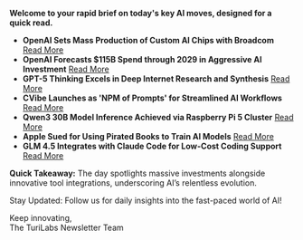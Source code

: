 <p><strong>Welcome to your rapid brief on today's key AI moves, designed for a quick read.</strong></p>
<ul>
<li><strong>OpenAI Sets Mass Production of Custom AI Chips with Broadcom</strong> <a href="https://www.ft.com/content/e8cc6d99-d06e-4e9b-a54f-29317fa68d6f">Read More</a>  </li>
<li><strong>OpenAI Forecasts $115B Spend through 2029 in Aggressive AI Investment</strong> <a href="https://www.theinformation.com/articles/openai-says-business-will-burn-115-billion-2029">Read More</a>  </li>
<li><strong>GPT-5 Thinking Excels in Deep Internet Research and Synthesis</strong> <a href="https://simonwillison.net/2025/Sep/6/research-goblin/">Read More</a>  </li>
<li><strong>CVibe Launches as 'NPM of Prompts' for Streamlined AI Workflows</strong> <a href="https://cvibe.dev/">Read More</a>  </li>
<li><strong>Qwen3 30B Model Inference Achieved via Raspberry Pi 5 Cluster</strong> <a href="https://github.com/b4rtaz/distributed-llama/discussions/255">Read More</a>  </li>
<li><strong>Apple Sued for Using Pirated Books to Train AI Models</strong> <a href="https://www.reuters.com/sustainability/boards-policy-regulation/apple-sued-by-authors-over-use-books-ai-training-2025-09-05/">Read More</a>  </li>
<li><strong>GLM 4.5 Integrates with Claude Code for Low-Cost Coding Support</strong> <a href="https://docs.z.ai/guides/llm/glm-4.5">Read More</a></li>
</ul>
<p><strong>Quick Takeaway:</strong> The day spotlights massive investments alongside innovative tool integrations, underscoring AI’s relentless evolution.</p>
<p>Stay Updated: Follow us for daily insights into the fast-paced world of AI!</p>
<p>Keep innovating,<br />
The TuriLabs Newsletter Team</p>
